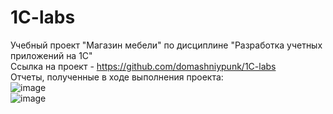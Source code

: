 # 1C-labs 
Учебный проект "Магазин мебели" по дисциплине "Разработка учетных приложений на 1С" <br>
Ссылка на проект - https://github.com/domashniypunk/1C-labs
<br>
Отчеты, полученные в ходе выполнения проекта: 
<br>
![image](https://github.com/domashniypunk/1C-labs/assets/92914445/f419028c-07b3-4b8b-ab6c-140fa9a31f28)
<br>
![image](https://github.com/domashniypunk/1C-labs/assets/92914445/7817fb2b-7ed4-40eb-9f79-0a9427032d8e)
<br>

